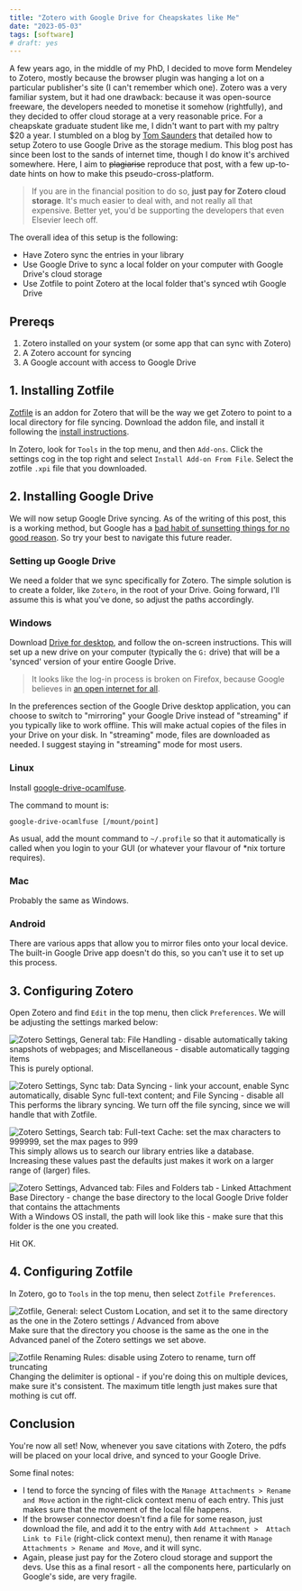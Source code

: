 ```yaml
---
title: "Zotero with Google Drive for Cheapskates like Me"
date: "2023-05-03"
tags: [software]
# draft: yes
---
```


A few years ago, in the middle of my PhD, I decided to move form Mendeley to Zotero, mostly because the browser plugin was hanging a lot on a particular publisher's site (I can't remember which one).
Zotero was a very familiar system, but it had one drawback: because it was open-source freeware, the developers needed to monetise it somehow (rightfully), and they decided to offer cloud storage at a very reasonable price.
For a cheapskate graduate student like me, I didn't want to part with my paltry $20 a year.
I stumbled on a blog by [Tom Saunders](https://tomsaunders.me) that detailed how to setup Zotero to use Google Drive as the storage medium. This blog post has since been lost to the sands of internet time, though I do know it's archived somewhere.
Here, I aim to ~~plagiarise~~ reproduce that post, with a few up-to-date hints on how to make this pseudo-cross-platform.

> If you are in the financial position to do so, **just pay for Zotero cloud storage**. It's much easier to deal with, and not really all that expensive. Better yet, you'd be supporting the developers that even Elsevier leech off.

The overall idea of this setup is the following:
- Have Zotero sync the entries in your library
- Use Google Drive to sync a local folder on your computer with Google Drive's cloud storage
- Use Zotfile to point Zotero at the local folder that's synced wtih Google Drive

## Prereqs

1. Zotero installed on your system (or some app that can sync with Zotero)
2. A Zotero account for syncing
3. A Google account with access to Google Drive

## 1. Installing Zotfile

[Zotfile](http://zotfile.com/) is an addon for Zotero that will be the way we get Zotero to point to a local directory for file syncing.
Download the addon file, and install it following the [install instructions](http://zotfile.com/#how-to-install--set-up-zotfile).

In Zotero, look for `Tools` in the top menu, and then `Add-ons`. Click the settings cog in the top right and select `Install Add-on From File`. Select the zotfile `.xpi` file that you downloaded.

## 2. Installing Google Drive

We will now setup Google Drive syncing. As of the writing of this post, this is a working method, but Google has a [bad habit of sunsetting things for no good reason](https://killedbygoogle.com/).
So try your best to navigate this future reader.

### Setting up Google Drive

We need a folder that we sync specifically for Zotero. 
The simple solution is to create a folder, like `Zotero`, in the root of your Drive. Going forward, I'll assume this is what you've done, so adjust the paths accordingly.

### Windows

Download [Drive for desktop](https://dl.google.com/drive-file-stream/GoogleDriveSetup.exe), and follow the on-screen instructions.
This will set up a new drive on your computer (typically the `G:` drive) that will be a 'synced' version of your entire Google Drive.
> It looks like the log-in process is broken on Firefox, because Google believes in [an open internet for all](https://www.youtube.com/watch?v=_p6tvs-qjpA&t=6s). 

In the preferences section of the Google Drive desktop application, you can choose to switch to "mirroring" your Google Drive instead of "streaming" if you typically like to work offline. This will make actual copies of the files in your Drive on your disk. In "streaming" mode, files are downloaded as needed. I suggest staying in "streaming" mode for most users.

### Linux

Install [google-drive-ocamlfuse](https://github.com/astrada/google-drive-ocamlfuse).

The command to mount is:

```
google-drive-ocamlfuse [/mount/point]
```

As usual, add the mount command to `~/.profile` so that it automatically is called when you login to your GUI (or whatever your flavour of *nix torture requires).

### Mac
 
Probably the same as Windows.

### Android

There are various apps that allow you to mirror files onto your local device. The built-in Google Drive app doesn't do this, so you can't use it to set up this process.

## 3. Configuring Zotero

Open Zotero and find `Edit` in the top menu, then click `Preferences`.
We will be adjusting the settings marked below:

![Zotero Settings, General tab: File Handling - disable automatically taking snapshots of webpages; and Miscellaneous - disable automatically tagging items](/images/blog/zotero_google_drive/zotero_settings_general.png)  
This is purely optional.

![Zotero Settings, Sync tab: Data Syncing - link your account, enable Sync automatically, disable Sync full-text content; and File Syncing - disable all](/images/blog/zotero_google_drive/zotero_settings_sync.png)  
This performs the library syncing. We turn off the file syncing, since we will handle that with Zotfile.

![Zotero Settings, Search tab: Full-text Cache: set the max characters to 999999, set the max pages to 999](/images/blog/zotero_google_drive/zotero_settings_search.png)  
This simply allows us to search our library entries like a database. Increasing these values past the defaults just makes it work on a larger range of (larger) files.

![Zotero Settings, Advanced tab: Files and Folders tab - Linked Attachment Base Directory - change the base directory to the local Google Drive folder that contains the attachments](/images/blog/zotero_google_drive/zotero_settings_advanced.png)  
With a Windows OS install, the path will look like this - make sure that this folder is the one you created.

Hit OK.

## 4. Configuring Zotfile

In Zotero, go to `Tools` in the top menu, then select `Zotfile Preferences`.

![Zotfile, General: select Custom Location, and set it to the same directory as the one in the Zotero settings / Advanced from above](/images/blog/zotero_google_drive/zotfile_general.png)
Make sure that the directory you choose is the same as the one in the Advanced panel of the Zotero settings we set above.

![Zotfile Renaming Rules: disable using Zotero to rename, turn off truncating](/images/blog/zotero_google_drive/zotfile_renaming.png)
Changing the delimiter is optional - if you're doing this on multiple devices, make sure it's consistent. The maximum title length just makes sure that mothing is cut off.

## Conclusion

You're now all set! Now, whenever you save citations with Zotero, the pdfs will be placed on your local drive, and synced to your Google Drive.

Some final notes:

- I tend to force the syncing of files with the `Manage Attachments > Rename and Move` action in the right-click context menu of each entry. This just makes sure that the movement of the local file happens.
- If the browser connector doesn't find a file for some reason, just download the file, and add it to the entry with `Add Attachment >  Attach Link to File` (right-click context menu), then rename it with `Manage Attachments > Rename and Move`, and it will sync.
- Again, please just pay for the Zotero cloud storage and support the devs. Use this as a final resort - all the components here, particularly on Google's side, are very fragile.